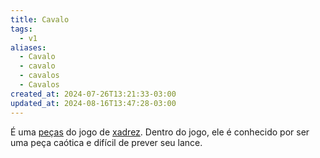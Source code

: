 ```yaml
---
title: Cavalo
tags:
  - v1
aliases:
  - Cavalo
  - cavalo
  - cavalos
  - Cavalos
created_at: 2024-07-26T13:21:33-03:00
updated_at: 2024-08-16T13:47:28-03:00
---
```


É uma [peças](../06/Xadrez_Pecas.md) do jogo de [xadrez](../../../../sementes/2024/07/06/Xadrez.md). Dentro do jogo, ele é conhecido por ser uma peça caótica e difícil de prever seu lance.